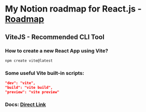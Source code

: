 # My Notion roadmap for React.js - [Roadmap](https://jhonatapolito.notion.site/eff3e40cd7fb41a2a7f27c84899f9228?v=d979239b2c0744af8fd45228550ef199&pvs=4)


## ViteJS - Recommended CLI Tool

### How to create a new React App using Vite?

```bash
npm create vite@latest
```

### Some useful Vite built-in scripts:

```json
"dev": "vite",
"build": "vite build",
"preview": "vite preview"
```

### Docs: [Direct Link](https://vitejs.dev/guide/)

##